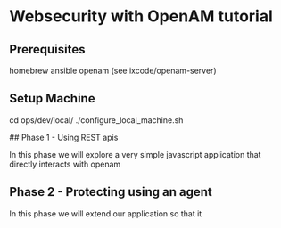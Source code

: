 # Websecurity with OpenAM tutorial

## Prerequisites

homebrew
ansible
openam (see ixcode/openam-server)

## Setup Machine

cd ops/dev/local/
./configure_local_machine.sh

## Phase 1 - Using REST apis

In this phase we will explore a very simple javascript application that directly interacts with openam
 
## Phase 2 - Protecting using an agent

In this phase we will extend our application so that it 